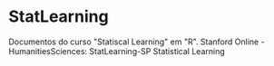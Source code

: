 # StatLearning
Documentos do curso "Statiscal Learning" em "R".
Stanford Online - HumanitiesSciences: StatLearning-SP Statistical Learning

